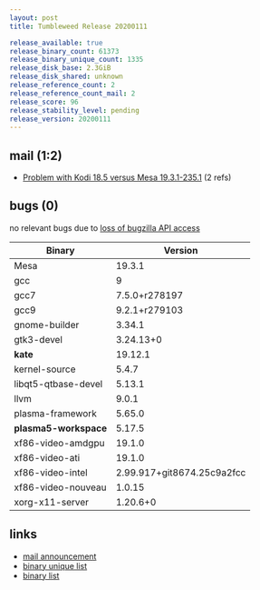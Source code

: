 ```yaml
---
layout: post
title: Tumbleweed Release 20200111

release_available: true
release_binary_count: 61373
release_binary_unique_count: 1335
release_disk_base: 2.3GiB
release_disk_shared: unknown
release_reference_count: 2
release_reference_count_mail: 2
release_score: 96
release_stability_level: pending
release_version: 20200111
---
```


## mail (1:2)

- [Problem with Kodi 18.5 versus Mesa 19.3.1-235.1](https://lists.opensuse.org/opensuse-factory/2020-01/msg00203.html) (2 refs)

## bugs (0)

<!--more-->

no relevant bugs due to [loss of bugzilla API access](https://bugzilla.opensuse.org/show_bug.cgi?id=1157722)

Binary | Version
--- | ---
Mesa | 19.3.1
gcc | 9
gcc7 | 7.5.0+r278197
gcc9 | 9.2.1+r279103
gnome-builder | 3.34.1
gtk3-devel | 3.24.13+0
**kate** | 19.12.1
kernel-source | 5.4.7
libqt5-qtbase-devel | 5.13.1
llvm | 9.0.1
plasma-framework | 5.65.0
**plasma5-workspace** | 5.17.5
xf86-video-amdgpu | 19.1.0
xf86-video-ati | 19.1.0
xf86-video-intel | 2.99.917+git8674.25c9a2fcc
xf86-video-nouveau | 1.0.15
xorg-x11-server | 1.20.6+0

## links

- [mail announcement](https://lists.opensuse.org/opensuse-factory/2020-01/msg00197.html)
- [binary unique list](http://download.opensuse.org/history/20200111/rpm.unique.list)
- [binary list](http://download.opensuse.org/history/20200111/rpm.list)
